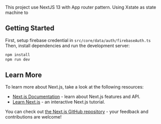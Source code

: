 This project use NextJS 13 with App router pattern. Using Xstate as state machine to

## Getting Started
First, setup firebase credential in `src/core/data/auth/firebaseAuth.ts`
Then, install dependencies and run the development server:

```bash
npm install
npm run dev
```

## Learn More

To learn more about Next.js, take a look at the following resources:

- [Next.js Documentation](https://nextjs.org/docs) - learn about Next.js features and API.
- [Learn Next.js](https://nextjs.org/learn) - an interactive Next.js tutorial.

You can check out [the Next.js GitHub repository](https://github.com/vercel/next.js/) - your feedback and contributions are welcome!
